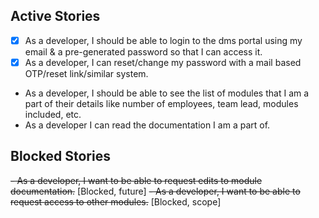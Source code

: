 ## Active Stories

- [x] As a developer, I should be able to login to the dms portal using my email & a pre-generated password so that I can access it.
- [x] As a developer, I can reset/change my password with a mail based OTP/reset link/similar system.
- As a developer, I should be able to see the list of modules that I am a part of their details like number of employees, team lead, modules included, etc.
- As a developer I can read the documentation I am a part of.

## Blocked Stories

~~- As a developer, I want to be able to request edits to module documentation.~~ [Blocked, future]
~~- As a developer, I want to be able to request access to other modules.~~ [Blocked, scope]
